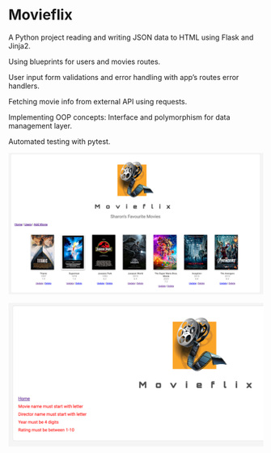 # Movieflix

A Python project reading and writing JSON data to HTML using Flask and Jinja2. 

Using blueprints for users and movies routes. 

User input form validations and error handling with app’s routes error handlers.

Fetching movie info from external API using requests. 

Implementing OOP concepts: Interface and polymorphism for data management layer. 

Automated testing with pytest.

![movie_page.png](static%2Fimages%2Fmovie_page.png)

![error_handling.png](static%2Fimages%2Ferror_handling.png)
